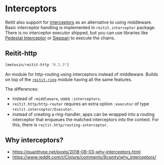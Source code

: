 # Interceptors

Reitit also support for [interceptors](http://pedestal.io/reference/interceptors) as an alternative to using middleware. Basic interceptor handling is implemented in `reitit.interceptor` package.  There is no interceptor executor shipped, but you can use libraries like [Pedestal Interceptor](https://github.com/pedestal/pedestal/tree/master/interceptor) or [Sieppari](https://github.com/metosin/sieppari) to execute the chains.

## Reitit-http

```clj
[metosin/reitit-http "0.2.3"]
```

An module for http-routing using interceptors instead of middleware. Builds on top of the [`reitit-ring`](../ring/ring.md) module having all the same features.

The differences:

* instead of `:middleware`, uses `:interceptors`.
* `reitit.http/http-router` requires an extra option `:executor` of type `reitit.interceptor/Executor`.
* instead of creating a ring-handler, apps can be wrapped into a routing interceptor that enqueues the matched interceptors into the context. For this, there is `reitit.http/routing-interceptor`.

## Why interceptors?

* https://quanttype.net/posts/2018-08-03-why-interceptors.html
* https://www.reddit.com/r/Clojure/comments/9csmty/why_interceptors/
